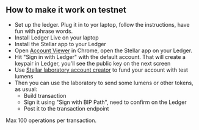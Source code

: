 ## How to make it work on testnet
* Set up the ledger. Plug it in to yor laptop, follow the instructions, have fun with phrase words.
* Install Ledger Live on your laptop
* Install the Stellar app to your Ledger
* Open [Account Viewer](https://www.stellar.org/account-viewer/#!/) in Chrome, open the Stellar app on your Ledger.
* Hit "Sign in with Ledger" with the default account. That will create a keypair in Ledger, you'll see the public key on the next screen
* Use [Stellar laboratory account creator](https://www.stellar.org/laboratory/#account-creator?network=test) to fund your account with test lumens
* Then you can use the laboratory to send some lumens or other tokens, as usual:
  * Build transaction
  * Sign it using "Sign with BIP Path", need to confirm on the Ledger
  * Post it to the transaction endpoint 

Max 100 operations per transaction. 

